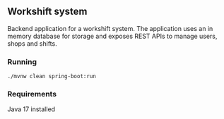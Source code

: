 ## Workshift system

Backend application for a workshift system.
The application uses an in memory database for storage and exposes REST APIs to manage users, shops and shifts.

### Running
```
./mvnw clean spring-boot:run
```

### Requirements
Java 17 installed
